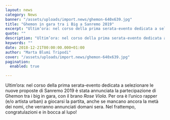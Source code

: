 ```yaml
---
layout: news
category: News
banner: "/assets/uploads/import.news/ghemon-640x639.jpg"
title: "Ghemon in gara tra i Big a Sanremo 2019"
excerpt: "Ultim’ora: nel corso della prima serata-evento dedicata a selezionare le nuove proposte di Sanremo 2019 è stata annunciata la partecipazione di Ghemon tra i big in gara, con il brano Rose Viola. Per ora è l’unico rapper (e/o artista urban) a giocarsi la partita, anche se mancano ancora la metà dei nomi, che verranno annunciati [&hellip"
quote: ""
description: "Ultim’ora: nel corso della prima serata-evento dedicata a selezionare le nuove proposte di Sanremo 2019 è stata annunciata la partecipazione di Ghemon tra i big in gara, con il brano Rose Viola. Per ora è l’unico rapper (e/o artista urban) a giocarsi la partita, anche se mancano ancora la metà dei nomi, che verranno annunciati [&hellip"
keywords: ""
date: 2018-12-21T00:00:00.000+01:00
author: "Marta Blumi Tripodi"
cover: "/assets/uploads/import.news/ghemon-640x639.jpg"
pagination:
  enabled: true

---
```


Ultim’ora: nel corso della prima serata-evento dedicata a selezionare le nuove proposte di Sanremo 2019 è stata annunciata la partecipazione di Ghemon tra i big in gara, con il brano _Rose Viola_. Per ora è l’unico rapper (e/o artista urban) a giocarsi la partita, anche se mancano ancora la metà dei nomi, che verranno annunciati domani sera. Nel frattempo, congratulazioni e in bocca al lupo!
